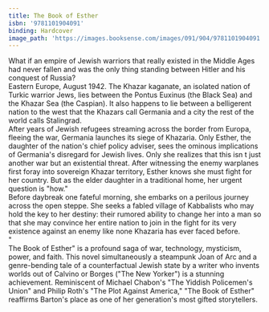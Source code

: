 ```yaml
---
title: The Book of Esther
isbn: '9781101904091'
binding: Hardcover
image_path: 'https://images.booksense.com/images/091/904/9781101904091.jpg'
---
```



What if an empire of Jewish warriors that really existed in the Middle Ages had never fallen and was the only thing standing between Hitler and his conquest of Russia?&nbsp;
<br>Eastern Europe, August 1942. The Khazar kaganate, an isolated nation of Turkic warrior Jews, lies between the Pontus Euxinus (the Black Sea) and the Khazar Sea (the Caspian). It also happens to lie between a belligerent nation to the west that the Khazars call Germania and a city the rest of the world calls Stalingrad.&nbsp;
<br>After years of Jewish refugees streaming across the border from Europa, fleeing the war, Germania launches its siege of Khazaria. Only Esther, the daughter of the nation's chief policy adviser, sees the ominous implications of Germania's disregard for Jewish lives. Only she realizes that this isn t just another war but an existential threat. After witnessing the enemy warplanes first foray into sovereign Khazar territory, Esther knows she must fight for her country. But as the elder daughter in a traditional home, her urgent question is "how."&nbsp;
<br>Before daybreak one fateful morning, she embarks on a perilous journey across the open steppe. She seeks a fabled village of Kabbalists who may hold the key to her destiny: their rumored ability to change her into a man so that she may convince her entire nation to join in the fight for its very existence against an enemy like none Khazaria has ever faced before.
<br>"
<br>The Book of Esther" is a profound saga of war, technology, mysticism, power, and faith. This novel simultaneously a steampunk Joan of Arc and a genre-bending tale of a counterfactual Jewish state by a writer who invents worlds out of Calvino or Borges ("The New Yorker") is a stunning achievement. Reminiscent of Michael Chabon's "The Yiddish Policemen's Union" and Philip Roth's "The Plot Against America," "The Book of Esther" reaffirms Barton's place as one of her generation's most gifted storytellers.